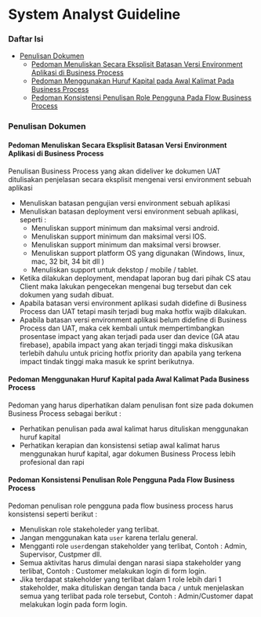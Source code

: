 System Analyst Guideline
====================

### Daftar Isi

- [Penulisan Dokumen](#penulisan-dokumen)
   - [Pedoman Menuliskan Secara Eksplisit Batasan Versi Environment Aplikasi di Business Process](#pedoman-menuliskan-secara-eksplisit-batasan-versi-environment-aplikasi-di-business-process)
   - [Pedoman Menggunakan Huruf Kapital pada Awal Kalimat Pada Business Process](#pedoman-menggunakan-huruf-kapital-pada-awal-kalimat-pada-business-process)
   - [Pedoman Konsistensi Penulisan Role Pengguna Pada Flow Business Process](#pedoman-konsistensi-penulisan-role-pengguna-pada-flow-business-process)
 
 ### Penulisan Dokumen
 #### Pedoman Menuliskan Secara Eksplisit Batasan Versi Environment Aplikasi di Business Process
 Penulisan Business Process yang akan dideliver ke dokumen UAT ditulisakan penjelasan secara eksplisit mengenai versi environment sebuah aplikasi 
 - Menuliskan batasan pengujian versi environment sebuah aplikasi
 - Menuliskan batasan deployment versi environment sebuah aplikasi, seperti :
   - Menuliskan support minimum dan maksimal versi android.
   - Menuliskan support minimum dan maksimal versi IOS.
   - Menuliskan support minimum dan maksimal versi browser.
   - Menuliskan support platform OS yang digunakan (Windows, linux, mac, 32 bit, 34 bit dll )
   - Menuliskan support untuk dekstop / mobile / tablet. 
- Ketika dilakukan deployment, mendapat laporan bug dari pihak CS atau Client maka lakukan pengecekan mengenai bug tersebut dan cek dokumen yang sudah dibuat.
- Apabila batasan versi environment aplikasi sudah didefine di Business Process dan UAT tetapi masih terjadi bug maka hotfix wajib dilakukan.
- Apabila batasan versi environment aplikasi belum didefine di Business Process dan UAT, maka cek kembali untuk mempertimbangkan prosentase impact yang akan terjadi pada user dan device (GA atau firebase), apabila impact yang akan terjadi tinggi maka diskusikan terlebih dahulu untuk pricing hotfix priority dan apabila yang terkena impact tindak tinggi maka masuk ke sprint berikutnya.

#### Pedoman Menggunakan Huruf Kapital pada Awal Kalimat Pada Business Process
Pedoman yang harus diperhatikan dalam penulisan font size pada dokumen Business Process sebagai berikut :
- Perhatikan penulisan pada awal kalimat harus dituliskan menggunakan huruf kapital
- Perhatikan kerapian dan konsistensi setiap awal kalimat harus menggunakan huruf kapital, agar dokumen Business Process lebih profesional dan rapi 

#### Pedoman Konsistensi Penulisan Role Pengguna Pada Flow Business Process
Pedoman penulisan role pengguna pada flow business process harus konsistensi seperti berikut : 
- Menuliskan role stakeholeder yang terlibat.
- Jangan menggunakan kata `user` karena terlalu general.
- Mengganti role `user`dengan stakeholder yang terlibat, Contoh : Admin, Supervisor, Custpmer dll.
- Semua aktivitas harus dimulai dengan narasi siapa stakeholder yang terlibat, Contoh : Customer melakukan login di form login.
- Jika terdapat stakeholder yang terlibat dalam 1 role lebih dari 1 stakeholder, maka dituliskan dengan tanda baca `/` untuk menjelaskan semua yang terlibat pada role tersebut, Contoh : Admin/Customer dapat melakukan login pada form login.
